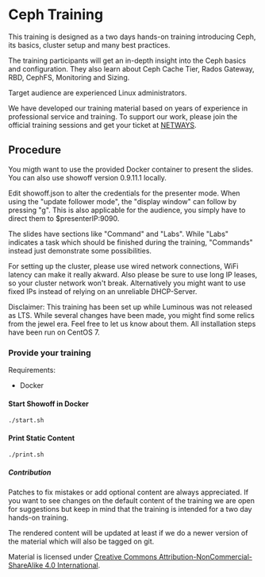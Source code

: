 # Ceph Training

This training is designed as a two days hands-on training introducing Ceph,
its basics, cluster setup and many best practices.

The training participants will get an in-depth insight into the Ceph basics and configuration. 
They also learn about Ceph Cache Tier, Rados Gateway, RBD, CephFS, Monitoring and Sizing.

Target audience are experienced Linux administrators.


We have developed our training material based on years of experience in
professional service and training. To support our work, please join the official
training sessions and get your ticket at [NETWAYS](https://www.netways.de/en/trainings/home/).

## Procedure

You migth want to use the provided Docker container to present the slides.
You can also use showoff version 0.9.11.1 locally.

Edit showoff.json to alter the credentials for the presenter mode.
When using the "update follower mode", the "display window" can follow by pressing "g".
This is also applicable for the audience, you simply have to direct them to $presenterIP:9090.

The slides have sections like "Command" and "Labs".
While "Labs" indicates a task which should be finished during the training, "Commands" instead just demonstrate some possibilities.

For setting up the cluster, please use wired network connections, WiFi latency can make it really akward.
Also please be sure to use long IP leases, so your cluster network won't break.
Alternatively you might want to use fixed IPs instead of relying on an unreliable DHCP-Server.

Disclaimer:
This training has been set up while Luminous was not released as LTS.
While several changes have been made, you might find some relics from the jewel era.
Feel free to let us know about them. 
All installation steps have been run on CentOS 7. 


### Provide your training

Requirements:

* Docker

#### Start Showoff in Docker

```
./start.sh
```

#### Print Static Content

```
./print.sh
```

##### Contribution

Patches to fix mistakes or add optional content are always appreciated. If you want to see
changes on the default content of the training we are open for suggestions but keep in mind
that the training is intended for a two day hands-on training.

The rendered content will be updated at least if we do a newer version of the material which
will also be tagged on git.

Material is licensed under [Creative Commons Attribution-NonCommercial-ShareAlike 4.0 International](http://creativecommons.org/licenses/by-nc-sa/4.0/).


